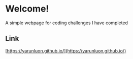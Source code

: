 # Welcome!
A simple webpage for coding challenges I have completed

## Link
[https://yarunluon.github.io/](https://yarunluon.github.io/)

